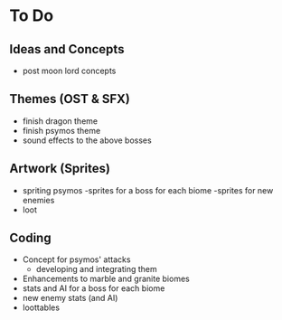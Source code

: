 # To Do

## Ideas and Concepts

- post moon lord concepts

## Themes (OST & SFX)

- finish dragon theme
- finish psymos theme
- sound effects to the above bosses

## Artwork (Sprites)

- spriting psymos
-sprites for a boss for each biome
-sprites for new enemies
- loot

## Coding

- Concept for psymos' attacks
	- developing and integrating them
- Enhancements to marble and granite biomes
- stats and AI for a boss for each biome
- new enemy stats (and AI)
- loottables